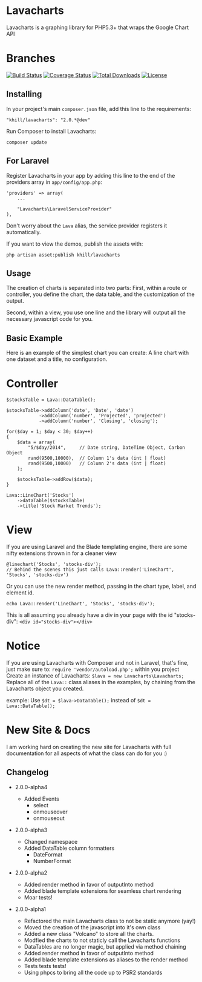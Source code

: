 Lavacharts
==========

Lavacharts is a graphing library for PHP5.3+ that wraps the Google Chart API

Branches
========
[![Build Status](https://travis-ci.org/kevinkhill/Lavacharts.png?branch=2.0)](https://travis-ci.org/kevinkhill/Lavacharts) [![Coverage Status](https://coveralls.io/repos/kevinkhill/Lavacharts/badge.png?branch=2.0)](https://coveralls.io/r/kevinkhill/Lavacharts?branch=2.0) [![Total Downloads](https://poser.pugx.org/khill/lavacharts/downloads.svg)](https://packagist.org/packages/khill/lavacharts) [![License](https://poser.pugx.org/khill/lavacharts/license.svg)](https://packagist.org/packages/khill/lavacharts)

Installing
----------
In your project's main ```composer.json``` file, add this line to the requirements:

  ```
  "khill/lavacharts": "2.0.*@dev"
  ```

Run Composer to install Lavacharts:

  ```
  composer update
  ```

For Laravel
-----------
Register Lavacharts in your app by adding this line to the end of the providers array in ```app/config/app.php```:

  ```
  'providers' => array(
      ...

      "Lavacharts\LaravelServiceProvider"
  ),
  ```

  Don't worry about the ```Lava``` alias, the service provider registers it automatically.

If you want to view the demos, publish the assets with:

  ```
  php artisan asset:publish khill/lavacharts
  ```

Usage
-----
The creation of charts is separated into two parts:
First, within a route or controller, you define the chart, the data table, and the customization of the output.

Second, within a view, you use one line and the library will output all the necessary javascript code for you.

Basic Example
-------------
Here is an example of the simplest chart you can create: A line chart with one dataset and a title, no configuration.

Controller
==========
  ```
  $stocksTable = Lava::DataTable();

  $stocksTable->addColumn('date', 'Date', 'date')
              ->addColumn('number', 'Projected', 'projected')
              ->addColumn('number', 'Closing', 'closing');

  for($day = 1; $day < 30; $day++)
  {
      $data = array(
          "5/$day/2014",     // Date string, DateTime Object, Carbon Object
          rand(9500,10000),  // Column 1's data (int | float)
          rand(9500,10000)   // Column 2's data (int | float)
      );

      $stocksTable->addRow($data);
  }

  Lava::LineChart('Stocks')
      ->dataTable($stocksTable)
      ->title('Stock Market Trends');
  ```

View
====
If you are using Laravel and the Blade templating engine, there are some nifty extensions thrown in for a cleaner view

  ```
  @linechart('Stocks', 'stocks-div');
  // Behind the scenes this just calls Lava::render('LineChart', 'Stocks', 'stocks-div')
  ```

Or you can use the new render method, passing in the chart type, label, and element id.

  ```
  echo Lava::render('LineChart', 'Stocks', 'stocks-div');
  ```

This is all assuming you already have a div in your page with the id "stocks-div":
```<div id="stocks-div"></div>```


Notice
======
If you are using Lavacharts with Composer and not in Laravel, that's fine, just make sure to:
```require 'vendor/autoload.php';``` within you project
Create an instance of Lavacharts: ```$lava = new Lavacharts\Lavacharts;```
Replace all of the ```Lava::``` class aliases in the examples, by chaining from the Lavacharts object you created.

example: Use ```$dt = $lava->DataTable();``` instead of ```$dt = Lava::DataTable();```

New Site & Docs
===============
I am working hard on creating the new site for Lavacharts with full documentation for all aspects of what the class can do for you :)

Changelog
---------
 - 2.0.0-alpha4
   - Added Events
     - select
     - onmouseover
     - onmouseout

 - 2.0.0-alpha3
   - Changed namespace
   - Added DataTable column formatters
     - DateFormat
     - NumberFormat

 - 2.0.0-alpha2
   - Added render method in favor of outputInto method
   - Added blade template extensions for seamless chart rendering
   - Moar tests!

 - 2.0.0-alpha1
   - Refactored the main Lavacharts class to not be static anymore (yay!)
   - Moved the creation of the javascript into it's own class
   - Added a new class "Volcano" to store all the charts.
   - Modfied the charts to not staticly call the Lavacharts functions
   - DataTables are no longer magic, but applied via method chaining
   - Added render method in favor of outputInto method
   - Added blade template extensions as aliases to the render method
   - Tests tests tests!
   - Using phpcs to bring all the code up to PSR2 standards
